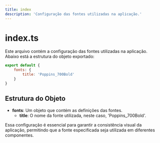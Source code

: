 ```yaml
---
title: index
description: 'Configuração das fontes utilizadas na aplicação.'
---
```


# index.ts

Este arquivo contém a configuração das fontes utilizadas na aplicação. Abaixo está a estrutura do objeto exportado:

```javascript
export default {
    fonts: {
        title: 'Poppins_700Bold'
    }
}
```

## Estrutura do Objeto

- **fonts**: Um objeto que contém as definições das fontes.
  - **title**: O nome da fonte utilizada, neste caso, 'Poppins_700Bold'. 

Essa configuração é essencial para garantir a consistência visual da aplicação, permitindo que a fonte especificada seja utilizada em diferentes componentes.